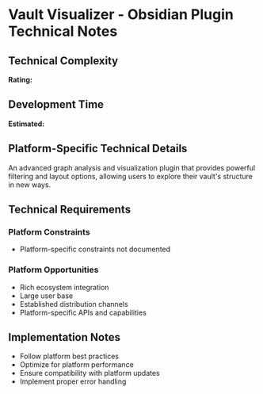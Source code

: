 # Vault Visualizer - Obsidian Plugin Technical Notes

## Technical Complexity
**Rating:** 

## Development Time
**Estimated:** 

## Platform-Specific Technical Details
An advanced graph analysis and visualization plugin that provides powerful filtering and layout options, allowing users to explore their vault's structure in new ways.

## Technical Requirements

### Platform Constraints
- Platform-specific constraints not documented

### Platform Opportunities
- Rich ecosystem integration
- Large user base
- Established distribution channels
- Platform-specific APIs and capabilities

## Implementation Notes
- Follow platform best practices
- Optimize for platform performance
- Ensure compatibility with platform updates
- Implement proper error handling
